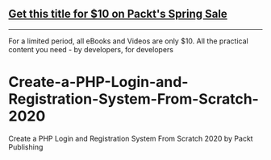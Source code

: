## [Get this title for $10 on Packt's Spring Sale](https://www.packt.com/V16396?utm_source=github&utm_medium=packt-github-repo&utm_campaign=spring_10_dollar_2022)
-----
For a limited period, all eBooks and Videos are only $10. All the practical content you need \- by developers, for developers

# Create-a-PHP-Login-and-Registration-System-From-Scratch-2020
Create a PHP Login and Registration System From Scratch 2020 by Packt Publishing
